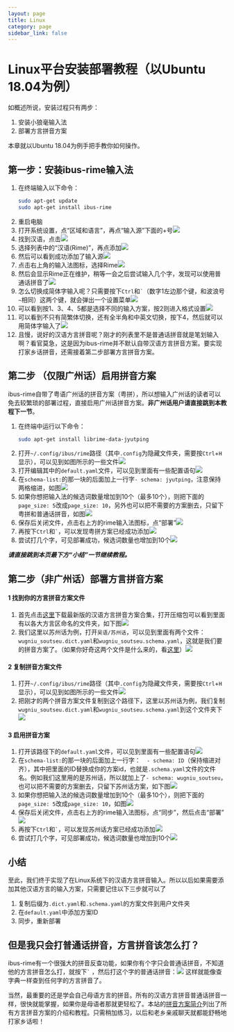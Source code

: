 ```yaml
---
layout: page
title: Linux
category: page
sidebar_link: false
---
```


# Linux平台安装部署教程（以Ubuntu 18.04为例）

如概述所说，安装过程只有两步：

1. 安装小狼毫输入法
2. 部署方言拼音方案

本章就以Ubuntu 18.04为例手把手教你如何操作。

## 第一步：安装ibus-rime输入法

1. 在终端输入以下命令：
   ```bash
   sudo apt-get update
   sudo apt-get install ibus-rime
   ```
2. 重启电脑
3. 打开系统设置，点“区域和语言”，再点“输入源”下面的+号![](.\linux\linux1.png)
4. 找到汉语，点击![](.\linux\linux2.png)
5. 选择列表中的“汉语(Rime)”，再点添加![](.\linux\linux3.png)
6. 然后可以看到成功添加了输入源![](.\linux\linux4.png)
7. 点击右上角的输入法图标，选择Rime![](.\linux\linux5.png)
8. 然后会显示Rime正在维护，稍等一会之后尝试输入几个字，发现可以使用普通话拼音了![](.\linux\linux6.png)
9. 怎么切换成简体字输入呢？只需要按下`Ctrl`和<code>`</code>（数字1左边那个键，和波浪号<code>~</code>相同）这两个键，就会弹出一个设置菜单![](.\linux\linux7.png)
10. 可以看到按1、3、4、5都是选择不同的输入方案，按2则进入格式设置![](.\linux\linux8.png)
11. 可以看到不只有简繁体切换，还有全半角和中英文切换，按下4，然后就可以用简体字输入了![](.\linux\linux9.png)
12. 且慢，说好的汉语方言拼音呢？刚才的列表里不是普通话拼音就是笔划输入啊？看官莫急，这是因为ibus-rime并不默认自带汉语方言拼音方案。要实现打家乡话拼音，还需接着第二步部署方言拼音方案。

## 第二步 （仅限广州话）启用拼音方案

ibus-rime自带了粤语广州话的拼音方案（粤拼），所以想输入广州话的读者可以免去较繁琐的部署过程，直接启用广州话拼音方案。**非广州话用户请直接跳到本教程下一节**。

1. 在终端中运行以下命令：
   ```bash
   sudo apt-get install librime-data-jyutping
   ```
2. 打开`~/.config/ibus/rime`路径（其中`.config`为隐藏文件夹，需要按`Ctrl`+`H`显示），可以见到如图所示的一些文件![](.\linux\linux10.png)
3. 打开编辑其中的`default.yaml`文件，可以见到里面有一些配置语句![](.\linux\linux11.png)
4. 在`schema-list:`的那一块的后面加上一行字`- schema: jyutping`，注意保持两格缩进，如图![](.\linux\linux12.png)
5. 如果你想把输入法的候选词数量增加到10个（最多10个），则把下面的`page_size: 5`改成`page_size: 10`，另外也可以把不需要的方案删去，只留下粤拼和普通话拼音，如图![](.\linux\linux13.png)
6. 保存后关闭文件，点击右上方的rime输入法图标，点“部署”![](.\linux\linux5.png)
7. 再按下`Ctrl`和<code>`</code>，可以发现粤拼方案已经成功添加![](.\linux\linux15.png)
8. 尝试打几个字，可见部署成功，候选词数量也增加到10个![](.\linux\linux16.png)

***请直接跳到本页最下方“小结”一节继续教程。***

## 第二步（非广州话）部署方言拼音方案

#### 1 找到你的方言拼音方案文件

1. 首先点击[这里](https://github.com/laubonghaudoi/Chinese_Rime/releases/download/v0.1.2/v0.1.2.zip)下载最新版的汉语方言拼音方案合集，打开压缩包可以看到里面有以各大方言区命名的文件夹，如下图![](.\linux\linux17.png)
2. 我们这里以苏州话为例，打开`吴语/苏州话`，可以见到里面有两个文件：`wugniu_soutseu.dict.yaml`和`wugniu_soutseu.schema.yaml`，这就是我们要的拼音方案了。（如果你好奇这两个文件是什么来的，看[这里](../blog/faq.md)）![](.\linux\linux20.png)


#### 2 复制拼音方案文件

1. 打开`~/.config/ibus/rime`路径（其中`.config`为隐藏文件夹，需要按`Ctrl`+`H`显示），可以见到如图所示的一些文件![](.\linux\linux10.png)
2. 把刚才的两个拼音方案文件复制到这个路径下，这里以苏州话为例，我们复制`wugniu_soutseu.dict.yaml`和`wugniu_soutseu.schema.yaml`到这个文件夹下![](.\linux\linux21.png)

#### 3 启用拼音方案

1. 打开该路径下的`default.yaml`文件，可以见到里面有一些配置语句![](.\linux\linux11.png)
2. 在`schema-list:`的那一块的后面加上一行字：`  - schema: ID`（保持缩进对齐），其中把里面的ID替换成你的方案id，也就是`.schema.yaml`文件的文件名。例如我们这里用的是苏州话，所以就加上了`- schema: wugniu_soutseu`，也可以把不需要的方案删去，只留下苏州话方案，如下图![](.\linux\linux18.png)
3. 如果你想把输入法的候选词数量增加到10个（最多10个），则把下面的`page_size: 5`改成`page_size: 10`，如图![](.\linux\linux19.png)
4. 保存后关闭文件，点击右上方的rime输入法图标，点“同步”，然后点击“部署”![](.\linux\linux25.png)
5. 再按下`Ctrl`和<code>`</code>，可以发现苏州话方案已经成功添加![](.\linux\linux22.png)
6. 尝试打几个字，可见部署成功，候选词数量也增加到10个![](.\linux\linux23.png)

## 小结

至此，我们终于实现了在Linux系统下的汉语方言拼音输入。所以以后如果需要添加其他汉语方言的输入方案，只需要记住以下三步就可以了

1. 复制后缀为`.dict.yaml`和`.schema.yaml`的方案文件到用户文件夹
2. 在`default.yaml`中添加方案ID
3. 同步，重新部署

## 但是我只会打普通话拼音，方言拼音该怎么打？

ibus-rime有一个很强大的拼音反查功能，如果你有个字只会普通话拼音，不知道他的方言拼音怎么打，就按下<code>`</code> ，然后打这个字的普通话拼音：![](.\linux\linux24.png)
这样就能像查字典一样查到任何字的方言拼音了。

当然，最重要的还是学会自己母语方言的拼音。所有的汉语方言拼音普通话拼音一样，很快就能掌握，如果你是母语者那就更轻松了。本站的[拼音方案简介](../blog/schema.md)列出了所有方言拼音方案的介绍和教程。只需稍加练习，以后和老乡亲戚聊天就都能舒畅地打家乡话啦！
